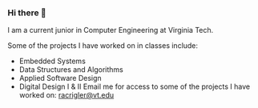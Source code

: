 ### Hi there 👋
I am a current junior in Computer Engineering at Virginia Tech. 

Some of the projects I have worked on in classes include:
- Embedded Systems
- Data Structures and Algorithms
- Applied Software Design
- Digital Design I & II
Email me for access to some of the projects I have worked on: racrigler@vt.edu
